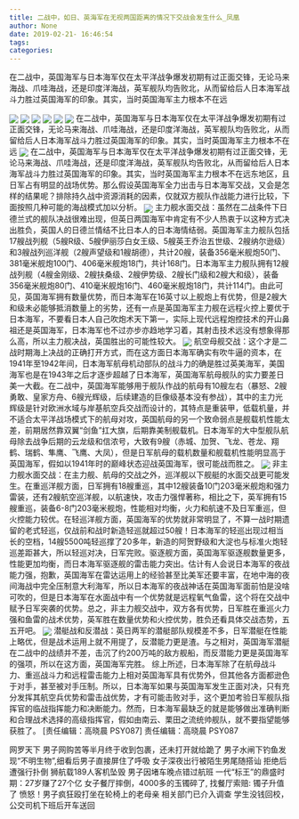 ```yaml
---
title: 二战中，如日、英海军在无视两国距离的情况下交战会发生什么_凤凰
author: None
date: 2019-02-21- 16:46:54
tags: 
categories: 
---
```

在二战中，英国海军与日本海军仅在太平洋战争爆发初期有过正面交锋，无论马来海战、爪哇海战，还是印度洋海战，英军舰队均告败北，从而留给后人日本海军战斗力胜过英国海军的印象。其实，当时英国海军主力根本不在远
<!-- more -->
                                
<img align="center" border="0" src="http://p1.ifengimg.com/a/2018_37/b1595fc7af57ef4_size19_w750_h172.gif" />
                                            
<img align="center" border="0" src="http://e0.ifengimg.com/05/2019/0220/732099F8A85D0F8D232AC339867CE19EA6DCB937_size45_w652_h300.jpeg" />
                                    
<img align="center" border="0" src="http://e0.ifengimg.com/09/2019/0220/891C97AD3D1B7692DF510A9DB726EF2FF6D0AB6A_size50_w640_h400.jpeg" />
                            
<img align="center" border="0" src="http://e0.ifengimg.com/10/2019/0220/255AB90A653FF5FD9F648D3418F86DC4FBD7794F_size71_w800_h537.jpeg" />
<img align="center" border="0" src="http://e0.ifengimg.com/02/2019/0220/ECA1612CBB747062548DE60F43CD389FC243408A_size35_w640_h400.jpeg" />
<img align="center" border="0" src="http://e0.ifengimg.com/12/2019/0220/855BC512E0835370B2061D7B010B1FECB1ACBAFC_size34_w500_h401.jpeg" />
在二战中，英国海军与日本海军仅在太平洋战争爆发初期有过正面交锋，无论马来海战、爪哇海战，还是印度洋海战，英军舰队均告败北，从而留给后人日本海军战斗力胜过英国海军的印象。其实，当时英国海军主力根本不在远
<img align="center" border="0" src="http://p2.ifengimg.com/a/2018_37/253d1eccaf46f38_size55_w1667_h104.jpg" />
在二战中，英国海军与日本海军仅在太平洋战争爆发初期有过正面交锋，无论马来海战、爪哇海战，还是印度洋海战，英军舰队均告败北，从而留给后人日本海军战斗力胜过英国海军的印象。其实，当时英国海军主力根本不在远东地区，且日军占有明显的战场优势。那么假设英国海军全力出击与日本海军交战，又会是怎样的结果呢？排除持久战中资源消耗的因素，仅就双方舰队作战能力进行比较，下面按照几种可能的海战模式加以分析。
<img align="center" border="0" src="http://p3.ifengimg.com/a/2018_49/a64cd6a00abc394_size348_w531_h705.jpg" />
主力舰水面交战：虽然在二战条件下日德兰式的舰队决战很难出现，但英日两国海军中肯定有不少人热衷于以这种方式决出胜负，英国人的日德兰情结不比日本人的日本海情结弱。英国海军主力舰队包括17艘战列舰（5艘R级、5艘伊丽莎白女王级、5艘英王乔治五世级、2艘纳尔逊级）和3艘战列巡洋舰（2艘声望级和1艘胡德），共计20艘，装备356毫米舰炮50门、381毫米舰炮100门、406毫米舰炮18门，共计168门。日本海军主力舰队拥有12艘战列舰（4艘金刚级、2艘扶桑级、2艘伊势级、2艘长门级和2艘大和级），装备356毫米舰炮80门、410毫米舰炮16门、460毫米舰炮18门，共计114门。由此可见，英国海军拥有数量优势，而日本海军在16英寸以上舰炮上有优势，但是2艘大和级未必能够抵消数量上的劣势，还有一点是英国海军主力舰在远程火控上要优于日本海军，不要看日本人自己吹炮术天下第一，实际上现代远程炮控技术的开山鼻祖还是英国海军，日本海军也不过亦步亦趋地学习着，其射击技术远没有想象得那么高，所以主力舰决战，英国胜出的可能性较大。
<img align="center" border="0" src="http://p0.ifengimg.com/a/2018_51/b8efb7a0a266d7b_size229_w600_h755.jpg" />
航空母舰交战：这个才是二战时期海上决战的正确打开方式，而在这方面日本海军确实有吹牛逼的资本，在1941年至1942年间，日本海军航母机动部队的战斗力的确是胜过英美海军，美国海军也是在1943年之后才逐步超越了日本海军，英国海军航母舰队的实力要差日美一大截。在二战中，英国海军能够用于舰队作战的航母有10艘左右（暴怒、2艘勇敢、皇家方舟、6艘光辉级，后续建造的巨像级基本没有参战），其中的主力光辉级是针对欧洲水域与岸基航空兵交战而设计的，其特点是重装甲，低载机量，并不适合太平洋战场模式下的航母对攻，英国航母的另一个致命弱点是舰载机性能太差，前期居然靠双翼“剑鱼”扛大旗，后期靠美制舰载机。日本海军的大中型舰队航母除去战争后期的云龙级和信浓号，大致有9艘（赤城、加贺、飞龙、苍龙、翔鹤、瑞鹤、隼鹰、飞鹰、大凤），但是日军航母的载机数量和舰载机性能明显高于英国海军，假如以1941年时的巅峰状态迎战英国海军，很可能战而胜之。
<img align="center" border="0" src="http://p3.ifengimg.com/a/2018_50/8f2d1a9637ac61d_size107_w750_h230.gif" />
非主力舰水面交战：在主力舰、航母的交战之外，巡洋舰以下舰艇的水面交战更可能发生。在重巡洋舰方面，日军拥有18艘重巡，其中12艘装备10门203毫米舰炮和强力雷装，还有2艘航空巡洋舰，以航速快，攻击力强悍著称，相比之下，英军拥有15艘重巡，装备6-8门203毫米舰炮，性能相对均衡，火力和航速不及日军重巡，但火控能力较优。在轻巡洋舰方面，英国海军的优势就非常明显了，不算一战时期遗留的老式轻巡，仅战前和战时新造轻巡就超过50艘！日本海军的轻巡出现过相当长的空档，14艘5500吨轻巡撑了20多年，新造的阿贺野级和大淀也与标准火炮轻巡差距甚大，所以轻巡对决，日军完败。驱逐舰方面，英国海军驱逐舰数量更多，性能更加均衡，而日本海军驱逐舰的雷击能力突出。估计有人会说日本海军的夜战能力强，抱歉，英国海军在雷达运用上的经验甚至比美军还要丰富，在地中海的夜间海战中完全压制意大利海军，所以日本海军的夜战神话在英国海军面前怕是没啥可吹的，但是日本海军在水面战中有一个优势就是远程氧气鱼雷，这个将在交战中赋予日军突袭的优势。总之，非主力舰交战中，双方各有优势，日军胜在重巡火力强和鱼雷的战术优势，英军胜在数量优势和火控优势，胜负还看具体交战态势，五五开吧。
<img align="center" border="0" src="http://p2.ifengimg.com/a/2016/0810/204c433878d5cf9size1_w16_h16.png" />
潜艇战和反潜战：英日两军的潜艇部队规模差不多，日军潜艇在性能上略优，但是战术运用上就不用提了，反潜能力更是渣。与之相对，英国海军潜艇在二战中的战绩并不差，击沉了约200万吨的敌方舰船，而反潜能力更是英国海军的强项，所以在这方面，英国海军完胜。
综上所述，日本海军除了在航母战斗力、重巡战斗力和远程雷击能力上相对英国海军具有优势外，但其他各方面都逊色于对手，甚至被对手压制。所以，日本海军如果与英国海军发生正面对决，只有充分发挥其航空兵优势和雷击战优势，才有可能击败对手，这个更加考验日军舰队指挥官的临战指挥能力和决断能力。然而，日本海军最缺乏的就是能够做出准确判断和合理战术选择的高级指挥官，假如由南云、栗田之流统帅舰队，就不要指望能够获胜了。
                                [责任编辑：高晓晨                                    PSY087]                            
                                责任编辑：高晓晨                                    PSY087                            
                                                            
网罗天下
男子网购苦等半月终于收到包裹，还未打开就给跪了
男子水闸下钓鱼发现“不明生物”,细看后男子直接屏住了呼吸
女子深夜出行被陌生男尾随搭讪 拒绝后遭强行扑倒
狮航载189人客机坠毁 男子因堵车晚点错过航班
一代“标王”的鼎盛时期：27岁赚了27个亿
女子餐厅摔倒，4000多的玉镯碎了, 找餐厅索赔: 镯子升值了
愤怒！男子疯狂殴打坐在轮椅上的老母亲 相关部门已介入调查
学生没钱回校，公交司机下班后开车送回
